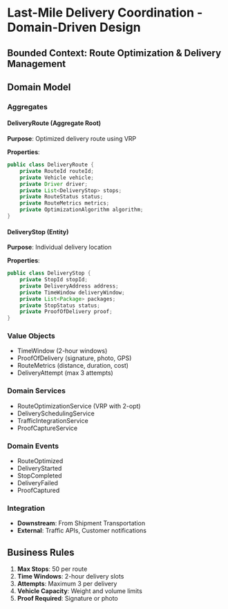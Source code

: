 # Last-Mile Delivery Coordination - Domain-Driven Design

## Bounded Context: Route Optimization & Delivery Management

## Domain Model

### Aggregates

#### DeliveryRoute (Aggregate Root)
**Purpose**: Optimized delivery route using VRP

**Properties**:
```java
public class DeliveryRoute {
    private RouteId routeId;
    private Vehicle vehicle;
    private Driver driver;
    private List<DeliveryStop> stops;
    private RouteStatus status;
    private RouteMetrics metrics;
    private OptimizationAlgorithm algorithm;
}
```

#### DeliveryStop (Entity)
**Purpose**: Individual delivery location

**Properties**:
```java
public class DeliveryStop {
    private StopId stopId;
    private DeliveryAddress address;
    private TimeWindow deliveryWindow;
    private List<Package> packages;
    private StopStatus status;
    private ProofOfDelivery proof;
}
```

### Value Objects
- TimeWindow (2-hour windows)
- ProofOfDelivery (signature, photo, GPS)
- RouteMetrics (distance, duration, cost)
- DeliveryAttempt (max 3 attempts)

### Domain Services
- RouteOptimizationService (VRP with 2-opt)
- DeliverySchedulingService
- TrafficIntegrationService
- ProofCaptureService

### Domain Events
- RouteOptimized
- DeliveryStarted
- StopCompleted
- DeliveryFailed
- ProofCaptured

### Integration
- **Downstream**: From Shipment Transportation
- **External**: Traffic APIs, Customer notifications

## Business Rules
1. **Max Stops**: 50 per route
2. **Time Windows**: 2-hour delivery slots
3. **Attempts**: Maximum 3 per delivery
4. **Vehicle Capacity**: Weight and volume limits
5. **Proof Required**: Signature or photo